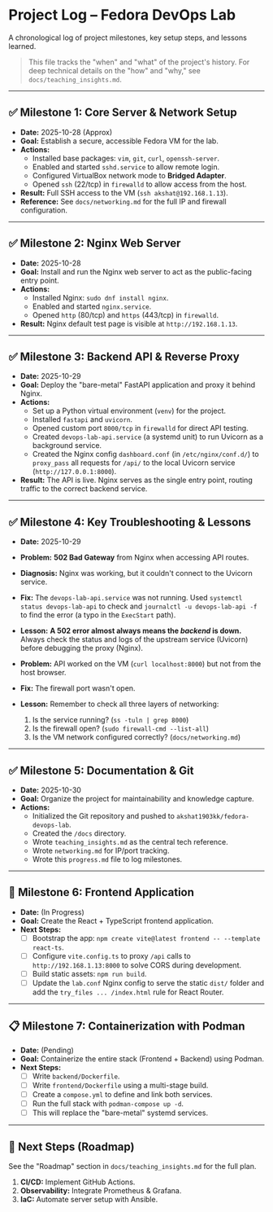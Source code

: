# Project Log – Fedora DevOps Lab

A chronological log of project milestones, key setup steps, and lessons learned.

> This file tracks the "when" and "what" of the project's history. For deep technical details on the "how" and "why," see `docs/teaching_insights.md`.

---

## ✅ Milestone 1: Core Server & Network Setup
* **Date:** 2025-10-28 (Approx)
* **Goal:** Establish a secure, accessible Fedora VM for the lab.
* **Actions:**
    * Installed base packages: `vim`, `git`, `curl`, `openssh-server`.
    * Enabled and started `sshd.service` to allow remote login.
    * Configured VirtualBox network mode to **Bridged Adapter**.
    * Opened `ssh` (22/tcp) in `firewalld` to allow access from the host.
* **Result:** Full SSH access to the VM (`ssh akshat@192.168.1.13`).
* **Reference:** See `docs/networking.md` for the full IP and firewall configuration.

---

## ✅ Milestone 2: Nginx Web Server
* **Date:** 2025-10-28
* **Goal:** Install and run the Nginx web server to act as the public-facing entry point.
* **Actions:**
    * Installed Nginx: `sudo dnf install nginx`.
    * Enabled and started `nginx.service`.
    * Opened `http` (80/tcp) and `https` (443/tcp) in `firewalld`.
* **Result:** Nginx default test page is visible at `http://192.168.1.13`.

---

## ✅ Milestone 3: Backend API & Reverse Proxy
* **Date:** 2025-10-29
* **Goal:** Deploy the "bare-metal" FastAPI application and proxy it behind Nginx.
* **Actions:**
    * Set up a Python virtual environment (`venv`) for the project.
    * Installed `fastapi` and `uvicorn`.
    * Opened custom port `8000/tcp` in `firewalld` for direct API testing.
    * Created `devops-lab-api.service` (a systemd unit) to run Uvicorn as a background service.
    * Created the Nginx config `dashboard.conf` (in `/etc/nginx/conf.d/`) to `proxy_pass` all requests for `/api/` to the local Uvicorn service (`http://127.0.0.1:8000`).
* **Result:** The API is live. Nginx serves as the single entry point, routing traffic to the correct backend service.

---

## ✅ Milestone 4: Key Troubleshooting & Lessons
* **Date:** 2025-10-29
* **Problem:** **502 Bad Gateway** from Nginx when accessing API routes.
* **Diagnosis:** Nginx was working, but it couldn't connect to the Uvicorn service.
* **Fix:** The `devops-lab-api.service` was not running. Used `systemctl status devops-lab-api` to check and `journalctl -u devops-lab-api -f` to find the error (a typo in the `ExecStart` path).
* **Lesson:** **A 502 error almost always means the *backend* is down.** Always check the status and logs of the upstream service (Uvicorn) before debugging the proxy (Nginx).

* **Problem:** API worked on the VM (`curl localhost:8000`) but not from the host browser.
* **Fix:** The firewall port wasn't open.
* **Lesson:** Remember to check all three layers of networking:
    1.  Is the service running? (`ss -tuln | grep 8000`)
    2.  Is the firewall open? (`sudo firewall-cmd --list-all`)
    3.  Is the VM network configured correctly? (`docs/networking.md`)

---

## ✅ Milestone 5: Documentation & Git
* **Date:** 2025-10-30
* **Goal:** Organize the project for maintainability and knowledge capture.
* **Actions:**
    * Initialized the Git repository and pushed to `akshat1903kk/fedora-devops-lab`.
    * Created the `/docs` directory.
    * Wrote `teaching_insights.md` as the central tech reference.
    * Wrote `networking.md` for IP/port tracking.
    * Wrote this `progress.md` file to log milestones.

---

## 🚧 Milestone 6: Frontend Application
* **Date:** (In Progress)
* **Goal:** Create the React + TypeScript frontend application.
* **Next Steps:**
    * [ ] Bootstrap the app: `npm create vite@latest frontend -- --template react-ts`.
    * [ ] Configure `vite.config.ts` to proxy `/api` calls to `http://192.168.1.13:8000` to solve CORS during development.
    * [ ] Build static assets: `npm run build`.
    * [ ] Update the `lab.conf` Nginx config to serve the static `dist/` folder and add the `try_files ... /index.html` rule for React Router.

---

## 📋 Milestone 7: Containerization with Podman
* **Date:** (Pending)
* **Goal:** Containerize the entire stack (Frontend + Backend) using Podman.
* **Next Steps:**
    * [ ] Write `backend/Dockerfile`.
    * [ ] Write `frontend/Dockerfile` using a multi-stage build.
    * [ ] Create a `compose.yml` to define and link both services.
    * [ ] Run the full stack with `podman-compose up -d`.
    * [ ] This will replace the "bare-metal" systemd services.

---

## 🚀 Next Steps (Roadmap)

See the "Roadmap" section in `docs/teaching_insights.md` for the full plan.

1.  **CI/CD:** Implement GitHub Actions.
2.  **Observability:** Integrate Prometheus & Grafana.
3.  **IaC:** Automate server setup with Ansible.
